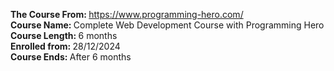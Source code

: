 <b>The Course From: </b> https://www.programming-hero.com/ 
<br>
<b>Course Name: </b> Complete Web Development Course with Programming Hero
<br>
<b>Course Length: </b> 6 months
<br>
<b>Enrolled from: </b> 28/12/2024
<br>
<b>Course Ends: </b> After 6 months
